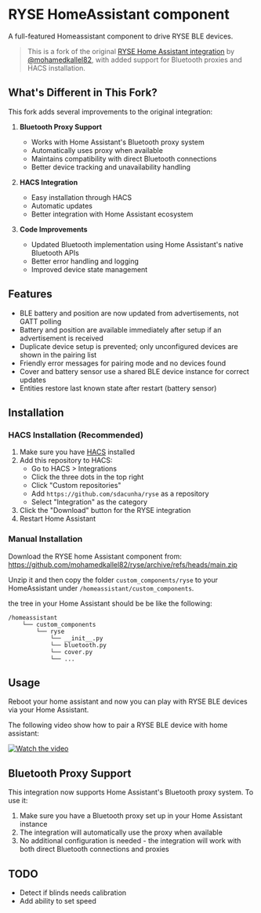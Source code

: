 # RYSE HomeAssistant component
A full-featured Homeassistant component to drive RYSE BLE devices.

> This is a fork of the original [RYSE Home Assistant integration](https://github.com/mohamedkallel82/ryse) by [@mohamedkallel82](https://github.com/mohamedkallel82), with added support for Bluetooth proxies and HACS installation.

## What's Different in This Fork?

This fork adds several improvements to the original integration:

1. **Bluetooth Proxy Support**
   - Works with Home Assistant's Bluetooth proxy system
   - Automatically uses proxy when available
   - Maintains compatibility with direct Bluetooth connections
   - Better device tracking and unavailability handling

2. **HACS Integration**
   - Easy installation through HACS
   - Automatic updates
   - Better integration with Home Assistant ecosystem

3. **Code Improvements**
   - Updated Bluetooth implementation using Home Assistant's native Bluetooth APIs
   - Better error handling and logging
   - Improved device state management

## Features
- BLE battery and position are now updated from advertisements, not GATT polling
- Battery and position are available immediately after setup if an advertisement is received
- Duplicate device setup is prevented; only unconfigured devices are shown in the pairing list
- Friendly error messages for pairing mode and no devices found
- Cover and battery sensor use a shared BLE device instance for correct updates
- Entities restore last known state after restart (battery sensor)

## Installation

### HACS Installation (Recommended)
1. Make sure you have [HACS](https://hacs.xyz/) installed
2. Add this repository to HACS:
   - Go to HACS > Integrations
   - Click the three dots in the top right
   - Click "Custom repositories"
   - Add `https://github.com/sdacunha/ryse` as a repository
   - Select "Integration" as the category
3. Click the "Download" button for the RYSE integration
4. Restart Home Assistant

### Manual Installation
Download the RYSE home Assistant component from: https://github.com/mohamedkallel82/ryse/archive/refs/heads/main.zip

Unzip it and then copy the folder `custom_components/ryse`  to your HomeAssistant under `/homeassistant/custom_components`.

the tree in your Home Assistant should be be like the following:


    /homeassistant
        └── custom_components
            └── ryse
                └── __init__.py
                └── bluetooth.py
                └── cover.py
                └── ...

## Usage
Reboot your home assistant and now you can play with RYSE BLE devices via your Home Assistant.

The following video show how to pair a RYSE BLE device with home assistant: 

[![Watch the video](https://img.youtube.com/vi/G24vZGYZ-_o/0.jpg)](https://youtu.be/G24vZGYZ-_o)

## Bluetooth Proxy Support
This integration now supports Home Assistant's Bluetooth proxy system. To use it:

1. Make sure you have a Bluetooth proxy set up in your Home Assistant instance
2. The integration will automatically use the proxy when available
3. No additional configuration is needed - the integration will work with both direct Bluetooth connections and proxies

## TODO
- Detect if blinds needs calibration
- Add ability to set speed
